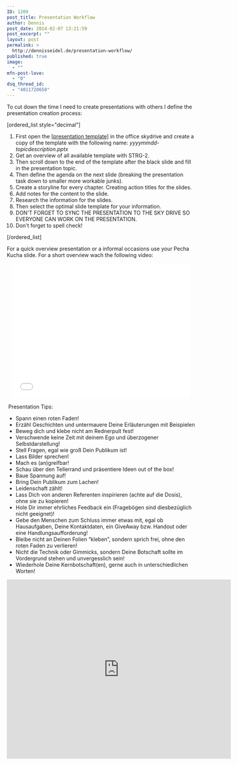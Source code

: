 ```yaml
---
ID: 1209
post_title: Presentation Workflow
author: Dennis
post_date: 2014-02-07 13:21:59
post_excerpt: ""
layout: post
permalink: >
  http://dennisseidel.de/presentation-workflow/
published: true
image:
  - ""
mfn-post-love:
  - "0"
dsq_thread_id:
  - "4011720650"
---
```

To cut down the time I need to create presentations with others I define the presentation creation process:

[ordered_list style="decimal"]
<ol>
	<li>First open the <a title="Presentation Template" href="https://skydrive.live.com/redir?resid=5AC04D7B6D76486D!121&amp;authkey=!ALO3_BDL1Cvo1Pw&amp;ithint=file%2c.pptx">[presentation template]</a> in the office skydrive and create a copy of the template with the following name: <em>yyyymmdd-topicdescription.pptx</em></li>
	<li>Get an overview of all available template with STRG-2.</li>
	<li>Then scroll down to the end of the template after the black slide and fill in the presentation topic.</li>
	<li>Then define the agenda on the next slide (breaking the presentation task down to smaller more workable junks).</li>
	<li>Create a storyline for every chapter. Creating action titles for the slides.</li>
	<li>Add notes for the content to the slide.</li>
	<li>Research the information for the slides.</li>
	<li>Then select the optimal slide template for your information.</li>
	<li>DON'T FORGET TO SYNC THE PRESENTATION TO THE SKY DRIVE SO EVERYONE CAN WORK ON THE PRESENTATION.</li>
	<li>Don't forget to spell check!</li>
</ol>
[/ordered_list]

For a quick overview presentation or a informal occasions use your Pecha Kucha slide. For a short overview wach the following video:
<p style="text-align: center;"><iframe src="//www.youtube.com/embed/jJ2yepIaAtE" height="360" width="480" frameborder="0"></iframe></p>
 Presentation Tips:
<ul>
	<li>Spann einen roten Faden!</li>
	<li>Erzähl Geschichten und untermauere Deine Erläuterungen mit Beispielen</li>
	<li>Beweg dich und klebe nicht am Rednerpult fest!</li>
	<li>Verschwende keine Zeit mit deinem Ego und überzogener Selbstdarstellung!</li>
	<li>Stell Fragen, egal wie groß Dein Publikum ist!</li>
	<li>Lass Bilder sprechen!</li>
	<li>Mach es (an)greifbar!</li>
	<li>Schau über den Tellerrand und präsentiere Ideen out of the box!</li>
	<li>Baue Spannung auf!</li>
	<li>Bring Dein Publikum zum Lachen!</li>
	<li>Leidenschaft zählt!</li>
	<li>Lass Dich von anderen Referenten inspirieren (achte auf die Dosis), ohne sie zu kopieren!</li>
	<li>Hole Dir immer ehrliches Feedback ein (Fragebögen sind diesbezüglich nicht geeignet)!</li>
	<li>Gebe den Menschen zum Schluss immer etwas mit, egal ob Hausaufgaben, Deine Kontaktdaten, ein GiveAway bzw. Handout oder eine Handlungsaufforderung!</li>
	<li>Bleibe nicht an Deinen Folien “kleben”, sondern sprich frei, ohne den roten Faden zu verlieren!</li>
	<li>Nicht die Technik oder Gimmicks, sondern Deine Botschaft sollte im Vordergrund stehen und unvergesslich sein!</li>
	<li>Wiederhole Deine Kernbotschaft(en), gerne auch in unterschiedlichen Worten!</li>
</ul>
<iframe src="https://docs.google.com/presentation/d/1gv-3hb0Y27Ms-og24UmrIzcywhD1nwkeNEgOhOtHeC4/embed?start=false&loop=false&delayms=3000" frameborder="0" width="600" height="479" allowfullscreen="true" mozallowfullscreen="true" webkitallowfullscreen="true"></iframe>